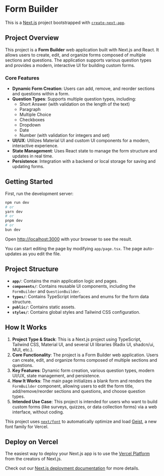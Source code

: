 # Form Builder

This is a [Next.js](https://nextjs.org) project bootstrapped with [`create-next-app`](https://nextjs.org/docs/app/api-reference/cli/create-next-app).

## Project Overview

This project is a **Form Builder** web application built with Next.js and React. It allows users to create, edit, and organize forms composed of multiple sections and questions. The application supports various question types and provides a modern, interactive UI for building custom forms.

### Core Features

- **Dynamic Form Creation**: Users can add, remove, and reorder sections and questions within a form.
- **Question Types**: Supports multiple question types, including:
  - Short Answer (with validation on the length of the text)
  - Paragraph
  - Multiple Choice
  - Checkboxes
  - Dropdown
  - Date
  - Number (with validation for integers and set)
- **UI/UX**: Utilizes Material UI and custom UI components for a modern, interactive experience.
- **State Management**: Uses React state to manage the form structure and updates in real time.
- **Persistence**: Integration with a backend or local storage for saving and updating forms.

## Getting Started

First, run the development server:

```bash
npm run dev
# or
yarn dev
# or
pnpm dev
# or
bun dev
```

Open [http://localhost:3000](http://localhost:3000) with your browser to see the result.

You can start editing the page by modifying `app/page.tsx`. The page auto-updates as you edit the file.

## Project Structure

- **`app/`**: Contains the main application logic and pages.
- **`components/`**: Contains reusable UI components, including the `FormBuilder` and `QuestionBuilder`.
- **`types/`**: Contains TypeScript interfaces and enums for the form data structure.
- **`public/`**: Contains static assets.
- **`styles/`**: Contains global styles and Tailwind CSS configuration.

## How It Works

1. **Project Type & Stack**: This is a Next.js project using TypeScript, Tailwind CSS, Material UI, and several UI libraries (Radix UI, shadcn/ui, MUI, etc.).
2. **Core Functionality**: The project is a Form Builder web application. Users can create, edit, and organize forms composed of multiple sections and questions.
3. **Key Features**: Dynamic form creation, various question types, modern UI/UX, state management, and persistence.
4. **How It Works**: The main page initializes a blank form and renders the `FormBuilder` component, allowing users to edit the form title, add/remove/reorder sections and questions, and choose question types.
5. **Intended Use Case**: This project is intended for users who want to build custom forms (like surveys, quizzes, or data collection forms) via a web interface, without coding.

This project uses [`next/font`](https://nextjs.org/docs/app/building-your-application/optimizing/fonts) to automatically optimize and load [Geist](https://vercel.com/font), a new font family for Vercel.

## Deploy on Vercel

The easiest way to deploy your Next.js app is to use the [Vercel Platform](https://vercel.com/new?utm_medium=default-template&filter=next.js&utm_source=create-next-app&utm_campaign=create-next-app-readme) from the creators of Next.js.

Check out our [Next.js deployment documentation](https://nextjs.org/docs/app/building-your-application/deploying) for more details.


